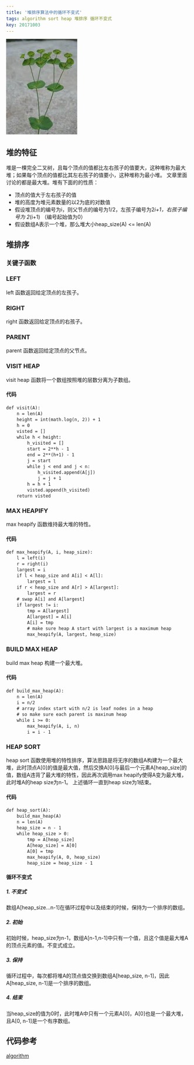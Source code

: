 ```yaml
---
title: '堆排序算法中的循环不变式'
tags: algorithm sort heap 堆排序 循环不变式
key: 20171003
---
```


![](/images/heap.jpeg)
## 堆的特征
堆是一棵完全二叉树，且每个顶点的值都比左右孩子的值要大，这种堆称为最大堆；如果每个顶点的值都比其左右孩子的值要小，这种堆称为最小堆。
文章里面讨论的都是最大堆。堆有下面的的性质：
<!--more-->
- 顶点的值大于左右孩子的值
- 堆的高度为堆元素数量的以2为底的对数值
- 假设堆顶点的编号为i，则父节点的编号为1/2，左孩子编号为2*i+1，右孩子编号为 2*(i+1) （编号起始值为0）
- 假设数组A表示一个堆，那么堆大小heap_size(A) <= len(A)
## 堆排序
### 关键子函数
### LEFT
left 函数返回给定顶点的左孩子。
### RIGHT
right 函数返回给定顶点的右孩子。
### PARENT
parent 函数返回给定顶点的父节点。
### VISIT HEAP
visit heap 函数将一个数组按照堆的层数分离为子数组。
#### 代码
```python:n
def visit(A):
    n = len(A)
    height = int(math.log(n, 2)) + 1
    h = 0
    visted = []
    while h < height:
        h_visited = []
        start = 2**h - 1
        end = 2**(h+1) - 1
        j = start
        while j < end and j < n:
            h_visited.append(A[j])
            j = j + 1
        h = h + 1
        visted.append(h_visited)
    return visted
```
### MAX HEAPIFY
max heapify 函数维持最大堆的特性。
#### 代码
```python:n
def max_heapify(A, i, heap_size):
    l = left(i)
    r = right(i)
    largest = i
    if l < heap_size and A[i] < A[l]:
        largest = l
    if r < heap_size and A[r] > A[largest]:
        largest = r
    # swap A[i] and A[largest]
    if largest != i:
        tmp = A[largest]
        A[largest] = A[i]
        A[i] = tmp
        # make sure heap A start with largest is a maximum heap
        max_heapify(A, largest, heap_size)
```
### BUILD MAX HEAP
build max heap 构建一个最大堆。
#### 代码
```python:n
def build_max_heap(A):
    n = len(A)
    i = n/2
    # array index start with n/2 is leaf nodes in a heap
    # so make sure each parent is maxinum heap
    while i >= 0:
        max_heapify(A, i, n)
        i = i - 1
```
### HEAP SORT
heap sort 函数使用堆的特性排序，算法思路是将无序的数组A构建为一个最大堆，此时顶点A[0]的值是最大值，然后交换A[0]与最后一个元素A[heap_size]的值，数组A违背了最大堆的特性，因此再次调用max heapify使得A变为最大堆，此时堆A的heap size为n-1。
上述循环一直到heap size为1结束。
#### 代码
```python:n
def heap_sort(A):
    build_max_heap(A)
    n = len(A)
    heap_size = n - 1
    while heap_size > 0:
        tmp = A[heap_size]
        A[heap_size] = A[0]
        A[0] = tmp
        max_heapify(A, 0, heap_size)
        heap_size = heap_size - 1
```
#### 循环不变式
##### 1. 不变式
数组A[heap_size...n-1]在循环过程中以及结束的时候，保持为一个排序的数组。
##### 2. 初始
初始时候，heap_size为n-1，数组A[n-1,n-1]中只有一个值，且这个值是最大堆A的顶点元素的值。不变式成立。
##### 3. 保持
循环过程中，每次都将堆A的顶点值交换到数组A[heap_size, n-1]，因此A[heap_size, n-1]是一个排序的数组。
##### 4. 结束
当heap_size的值为0时，此时堆A中只有一个元素A[0]，A[0]也是一个最大堆，且A[0, n-1]是一个有序数组。
## 代码参考
[algorithm](https://github.com/ibusybox/algorithm/blob/master/src/python/heap.py)